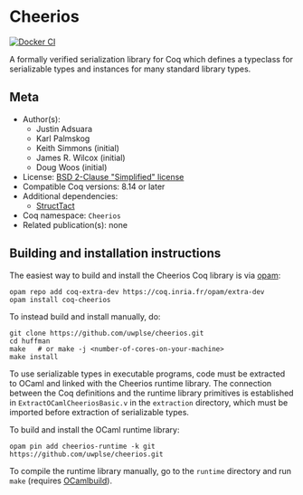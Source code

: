 # Cheerios

[![Docker CI][docker-action-shield]][docker-action-link]

[docker-action-shield]: https://github.com/uwplse/cheerios/workflows/Docker%20CI/badge.svg?branch=master
[docker-action-link]: https://github.com/uwplse/cheerios/actions?query=workflow:"Docker%20CI"




A formally verified serialization library for Coq
which defines a typeclass for serializable types and instances
for many standard library types.

## Meta

- Author(s):
  - Justin Adsuara
  - Karl Palmskog
  - Keith Simmons (initial)
  - James R. Wilcox (initial)
  - Doug Woos (initial)
- License: [BSD 2-Clause "Simplified" license](LICENSE)
- Compatible Coq versions: 8.14 or later
- Additional dependencies:
  - [StructTact](https://github.com/uwplse/StructTact)
- Coq namespace: `Cheerios`
- Related publication(s): none

## Building and installation instructions

The easiest way to build and install the Cheerios Coq library is via [opam](http://opam.ocaml.org/doc/Install.html):
```shell
opam repo add coq-extra-dev https://coq.inria.fr/opam/extra-dev
opam install coq-cheerios
```

To instead build and install manually, do:
```shell
git clone https://github.com/uwplse/cheerios.git
cd huffman
make   # or make -j <number-of-cores-on-your-machine> 
make install
```

To use serializable types in executable programs, code must be extracted
to OCaml and linked with the Cheerios runtime library. The connection between
the Coq definitions and the runtime library primitives is established in
`ExtractOCamlCheeriosBasic.v` in the `extraction` directory, which must be
imported before extraction of serializable types.

To build and install the OCaml runtime library:
```shell
opam pin add cheerios-runtime -k git https://github.com/uwplse/cheerios.git
```

To compile the runtime library manually, go to the `runtime` directory
and run `make` (requires [OCamlbuild](https://github.com/ocaml/ocamlbuild)).


